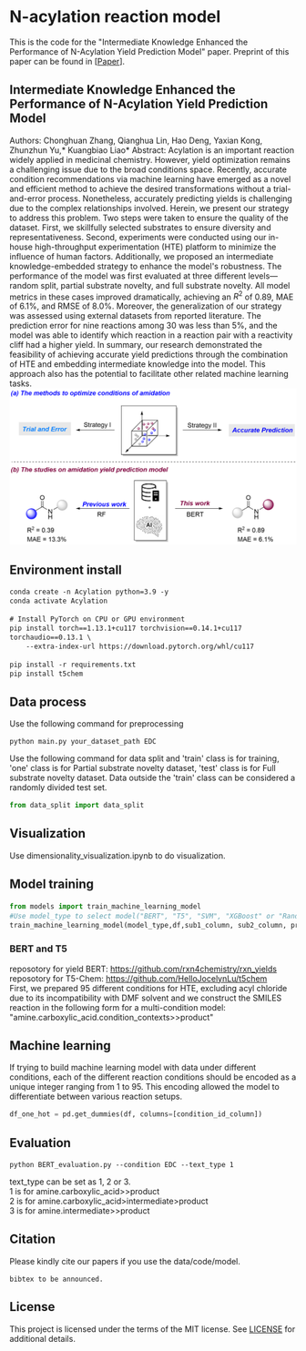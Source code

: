 # N-acylation reaction model
This is the code for the "Intermediate Knowledge Enhanced the Performance of N-Acylation Yield Prediction Model" paper.
Preprint of this paper can be found in [[Paper](url_to_be_anounced)].

## Intermediate Knowledge Enhanced the Performance of N-Acylation Yield Prediction Model
Authors: Chonghuan Zhang, Qianghua Lin, Hao Deng, Yaxian Kong, Zhunzhun Yu,* Kuangbiao Liao*
Abstract: Acylation is an important reaction widely applied in medicinal chemistry. However, yield optimization remains a challenging issue due to the broad conditions space. Recently, accurate condition recommendations via machine learning have emerged as a novel and efficient method to achieve the desired transformations without a trial-and-error process. Nonetheless, accurately predicting yields is challenging due to the complex relationships involved. Herein, we present our strategy to address this problem. Two steps were taken to ensure the quality of the dataset. First, we skillfully selected substrates to ensure diversity and representativeness. Second, experiments were conducted using our in-house high-throughput experimentation (HTE) platform to minimize the influence of human factors. Additionally, we proposed an intermediate knowledge-embedded strategy to enhance the model's robustness. The performance of the model was first evaluated at three different levels—random split, partial substrate novelty, and full substrate novelty. All model metrics in these cases improved dramatically, achieving an $R^2$ of 0.89, MAE of 6.1\%, and RMSE of 8.0\%. Moreover, the generalization of our strategy was assessed using external datasets from reported literature. The prediction error for nine reactions among 30 was less than 5\%, and the model was able to identify which reaction in a reaction pair with a reactivity cliff had a higher yield. In summary, our research demonstrated the feasibility of achieving accurate yield predictions through the combination of HTE and embedding intermediate knowledge into the model. This approach also has the potential to facilitate other related machine learning tasks.
![Overview of the acylation reaction model](https://github.com/aichemeco/Acylation/blob/main/overview.png?raw=true, "Overview of the acylation reaction model")


## Environment install

```shell
conda create -n Acylation python=3.9 -y
conda activate Acylation

# Install PyTorch on CPU or GPU environment
pip install torch==1.13.1+cu117 torchvision==0.14.1+cu117 torchaudio==0.13.1 \
    --extra-index-url https://download.pytorch.org/whl/cu117

pip install -r requirements.txt
pip install t5chem
```

## Data process
Use the following command for preprocessing
```shell
python main.py your_dataset_path EDC
```
Use the following command for data split and 'train' class is for training, 'one' class is for Partial substrate novelty dataset, 'test' class is for Full substrate novelty dataset. 
Data outside the 'train' class can be considered a randomly divided test set.
```python
from data_split import data_split

```
## Visualization
Use dimensionality_visualization.ipynb to do visualization.

## Model training
```python
from models import train_machine_learning_model
#Use model_type to select model("BERT", "T5", "SVM", "XGBoost" or "RandomForest"). df is yourdataset, sub1_column is the tiele of ammonia column, sub2_column is the title of acid column and product_column is the title of product column.
train_machine_learning_model(model_type,df,sub1_column, sub2_column, product_column)
```
### BERT and T5
reposotory for yield BERT: https://github.com/rxn4chemistry/rxn_yields
<br />
reposotory for T5-Chem: https://github.com/HelloJocelynLu/t5chem
<br />
First, we prepared 95 different conditions for HTE, excluding acyl chloride due to its incompatibility with DMF solvent and we construct the SMILES reaction in the following form for a multi-condition model:
<br />
"amine.carboxylic_acid.condition_contexts>>product"

## Machine learning
If trying to build machine learning model with data under different conditions, each of the different reaction conditions should be encoded as a unique integer ranging from 1 to 95. This encoding allowed the model to differentiate between various reaction setups.
```python
df_one_hot = pd.get_dummies(df, columns=[condition_id_column])
```
## Evaluation
```shell
python BERT_evaluation.py --condition EDC --text_type 1
```
text_type can be set as 1, 2 or 3.
<br />
1 is for amine.carboxylic_acid>>product
<br />
2 is for amine.carboxylic_acid>intermediate>product
<br />
3 is for amine.intermediate>>product

## Citation
Please kindly cite our papers if you use the data/code/model.
```
bibtex to be announced.
```

## License
This project is licensed under the terms of the MIT license. See [LICENSE](https://github.com/aichemeco/Acylation/blob/main/LICENSE.md) for additional details.
